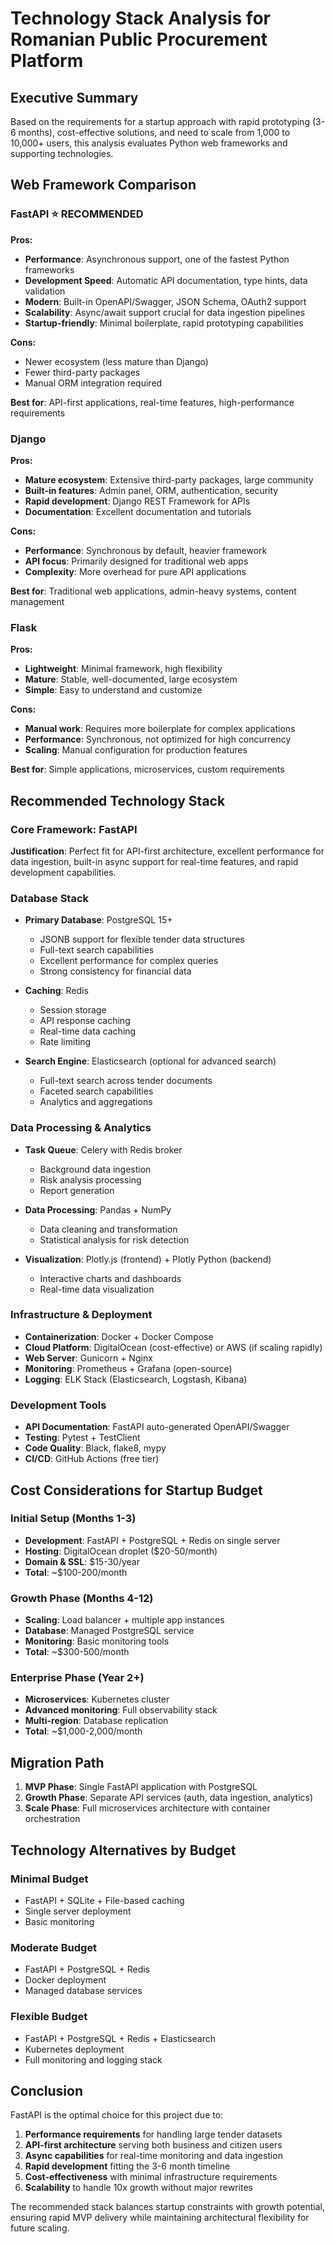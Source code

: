 # Technology Stack Analysis for Romanian Public Procurement Platform

## Executive Summary
Based on the requirements for a startup approach with rapid prototyping (3-6 months), cost-effective solutions, and need to scale from 1,000 to 10,000+ users, this analysis evaluates Python web frameworks and supporting technologies.

## Web Framework Comparison

### FastAPI ⭐ **RECOMMENDED**
**Pros:**
- **Performance**: Asynchronous support, one of the fastest Python frameworks
- **Development Speed**: Automatic API documentation, type hints, data validation
- **Modern**: Built-in OpenAPI/Swagger, JSON Schema, OAuth2 support
- **Scalability**: Async/await support crucial for data ingestion pipelines
- **Startup-friendly**: Minimal boilerplate, rapid prototyping capabilities

**Cons:**
- Newer ecosystem (less mature than Django)
- Fewer third-party packages
- Manual ORM integration required

**Best for**: API-first applications, real-time features, high-performance requirements

### Django
**Pros:**
- **Mature ecosystem**: Extensive third-party packages, large community
- **Built-in features**: Admin panel, ORM, authentication, security
- **Rapid development**: Django REST Framework for APIs
- **Documentation**: Excellent documentation and tutorials

**Cons:**
- **Performance**: Synchronous by default, heavier framework
- **API focus**: Primarily designed for traditional web apps
- **Complexity**: More overhead for pure API applications

**Best for**: Traditional web applications, admin-heavy systems, content management

### Flask
**Pros:**
- **Lightweight**: Minimal framework, high flexibility
- **Mature**: Stable, well-documented, large ecosystem
- **Simple**: Easy to understand and customize

**Cons:**
- **Manual work**: Requires more boilerplate for complex applications
- **Performance**: Synchronous, not optimized for high concurrency
- **Scaling**: Manual configuration for production features

**Best for**: Simple applications, microservices, custom requirements

## Recommended Technology Stack

### Core Framework: **FastAPI**
**Justification**: Perfect fit for API-first architecture, excellent performance for data ingestion, built-in async support for real-time features, and rapid development capabilities.

### Database Stack
- **Primary Database**: PostgreSQL 15+
  - JSONB support for flexible tender data structures
  - Full-text search capabilities
  - Excellent performance for complex queries
  - Strong consistency for financial data
  
- **Caching**: Redis
  - Session storage
  - API response caching
  - Real-time data caching
  - Rate limiting

- **Search Engine**: Elasticsearch (optional for advanced search)
  - Full-text search across tender documents
  - Faceted search capabilities
  - Analytics and aggregations

### Data Processing & Analytics
- **Task Queue**: Celery with Redis broker
  - Background data ingestion
  - Risk analysis processing
  - Report generation
  
- **Data Processing**: Pandas + NumPy
  - Data cleaning and transformation
  - Statistical analysis for risk detection
  
- **Visualization**: Plotly.js (frontend) + Plotly Python (backend)
  - Interactive charts and dashboards
  - Real-time data visualization

### Infrastructure & Deployment
- **Containerization**: Docker + Docker Compose
- **Cloud Platform**: DigitalOcean (cost-effective) or AWS (if scaling rapidly)
- **Web Server**: Gunicorn + Nginx
- **Monitoring**: Prometheus + Grafana (open-source)
- **Logging**: ELK Stack (Elasticsearch, Logstash, Kibana)

### Development Tools
- **API Documentation**: FastAPI auto-generated OpenAPI/Swagger
- **Testing**: Pytest + TestClient
- **Code Quality**: Black, flake8, mypy
- **CI/CD**: GitHub Actions (free tier)

## Cost Considerations for Startup Budget

### Initial Setup (Months 1-3)
- **Development**: FastAPI + PostgreSQL + Redis on single server
- **Hosting**: DigitalOcean droplet ($20-50/month)
- **Domain & SSL**: $15-30/year
- **Total**: ~$100-200/month

### Growth Phase (Months 4-12)
- **Scaling**: Load balancer + multiple app instances
- **Database**: Managed PostgreSQL service
- **Monitoring**: Basic monitoring tools
- **Total**: ~$300-500/month

### Enterprise Phase (Year 2+)
- **Microservices**: Kubernetes cluster
- **Advanced monitoring**: Full observability stack
- **Multi-region**: Database replication
- **Total**: ~$1,000-2,000/month

## Migration Path

1. **MVP Phase**: Single FastAPI application with PostgreSQL
2. **Growth Phase**: Separate API services (auth, data ingestion, analytics)
3. **Scale Phase**: Full microservices architecture with container orchestration

## Technology Alternatives by Budget

### Minimal Budget
- FastAPI + SQLite + File-based caching
- Single server deployment
- Basic monitoring

### Moderate Budget
- FastAPI + PostgreSQL + Redis
- Docker deployment
- Managed database services

### Flexible Budget
- FastAPI + PostgreSQL + Redis + Elasticsearch
- Kubernetes deployment
- Full monitoring and logging stack

## Conclusion

FastAPI is the optimal choice for this project due to:
1. **Performance requirements** for handling large tender datasets
2. **API-first architecture** serving both business and citizen users
3. **Async capabilities** for real-time monitoring and data ingestion
4. **Rapid development** fitting the 3-6 month timeline
5. **Cost-effectiveness** with minimal infrastructure requirements
6. **Scalability** to handle 10x growth without major rewrites

The recommended stack balances startup constraints with growth potential, ensuring rapid MVP delivery while maintaining architectural flexibility for future scaling.